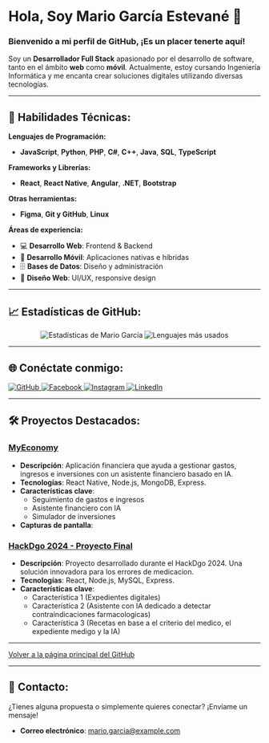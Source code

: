 # Hola, Soy Mario García Estevané 👋

### Bienvenido a mi perfil de GitHub, ¡Es un placer tenerte aquí!

Soy un **Desarrollador Full Stack** apasionado por el desarrollo de software, tanto en el ámbito **web** como **móvil**. Actualmente, estoy cursando Ingeniería Informática y me encanta crear soluciones digitales utilizando diversas tecnologías.

---

## 🚀 Habilidades Técnicas:

**Lenguajes de Programación:**
- **JavaScript**, **Python**, **PHP**, **C#**, **C++**, **Java**, **SQL**, **TypeScript**

**Frameworks y Librerías:**
- **React**, **React Native**, **Angular**, **.NET**, **Bootstrap**

**Otras herramientas:**
- **Figma**, **Git y GitHub**, **Linux**

**Áreas de experiencia:**
- 💻 **Desarrollo Web**: Frontend & Backend
- 📱 **Desarrollo Móvil**: Aplicaciones nativas e híbridas
- 🗄️ **Bases de Datos**: Diseño y administración
- 🎨 **Diseño Web**: UI/UX, responsive design

---

## 📈 Estadísticas de GitHub:
<p align="center">
  <img src="https://github-readme-stats.vercel.app/api?username=mario32111&show_icons=true&theme=radical" alt="Estadísticas de Mario García">
  <img src="https://github-readme-stats.vercel.app/api/top-langs/?username=mario32111&layout=compact&theme=radical" alt="Lenguajes más usados">
</p>

---

## 🌐 Conéctate conmigo:
<a href='https://github.com/mario32111' target='_blank'>
  <img src='https://img.shields.io/badge/GitHub-181717?style=for-the-badge&logo=github&logoColor=white' alt='GitHub'/>
</a>
<a href='https://www.facebook.com/profile.php?id=100007904052052' target='_blank'>
  <img src='https://img.shields.io/badge/Facebook-1877F2?style=for-the-badge&logo=facebook&logoColor=white' alt='Facebook'/>
</a>
<a href='https://www.instagram.com/mario_garcia3210/' target='_blank'>
  <img src='https://img.shields.io/badge/Instagram-E4405F?style=for-the-badge&logo=instagram&logoColor=white' alt='Instagram'/>
</a>
<a href='https://www.linkedin.com/in/garc%C3%ADa-estevan%C3%A9-mario-alberto-5025b929b' target='_blank'>
  <img src='https://img.shields.io/badge/LinkedIn-0A66C2?style=for-the-badge&logo=linkedin&logoColor=white' alt='LinkedIn'/>
</a>

---

## 🛠️ Proyectos Destacados:
### [**MyEconomy**](https://github.com/mario32111/myeconomy)
- **Descripción**: Aplicación financiera que ayuda a gestionar gastos, ingresos e inversiones con un asistente financiero basado en IA.
- **Tecnologías**: React Native, Node.js, MongoDB, Express.
- **Características clave**:
  - Seguimiento de gastos e ingresos
  - Asistente financiero con IA
  - Simulador de inversiones
- **Capturas de pantalla**:

### [**HackDgo 2024 - Proyecto Final**](https://github.com/mario32111/HackDgo2024-Final.git)
- **Descripción**: Proyecto desarrollado durante el HackDgo 2024. Una solución innovadora para los errores de medicacion.
- **Tecnologías**: React, Node.js, MySQL, Express.
- **Características clave**:
  - Característica 1 (Expedientes digitales)
  - Característica 2 (Asistente con IA dedicado a detectar contraindicaciones farmacologicas)
  - Característica 3 (Recetas en base a el criterio del medico, el expediente medigo y la IA)

---

[Volver a la página principal del GitHub](https://github.com/mario32111)

---

## 📧 Contacto:
¿Tienes alguna propuesta o simplemente quieres conectar? ¡Envíame un mensaje!

- **Correo electrónico**: mario.garcia@example.com

